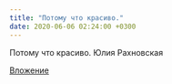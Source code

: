 ```yaml
---
title: "Потому что красиво."
date: 2020-06-06 02:24:00 +0300
---
```


Потому что красиво.
Юлия Рахновская

[Вложение](https://vk.com/photo4120202_457240520)
